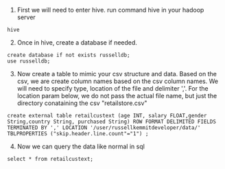 1. First we will need to enter hive. run command hive in your hadoop server
```
hive
```
2. Once in hive, create a database if needed. 
```
create database if not exists russelldb;
use russelldb;
```
3. Now create a table to mimic your csv structure and data. Based on the csv, we are create column names based on the csv
column names. We will need to specify type, location of the file and delimiter ','. For the location param below,
we do not pass the actual file name, but just the directory conataining the csv "retailstore.csv"
```
create external table retailcustext (age INT, salary FLOAT,gender String,country String, purchased String) ROW FORMAT DELIMITED FIELDS TERMINATED BY ',' LOCATION '/user/russellkemmitdeveloper/data/' TBLPROPERTIES ("skip.header.line.count"="1") ;
```
4. Now we can query the data like normal in sql
```
select * from retailcustext;
```
